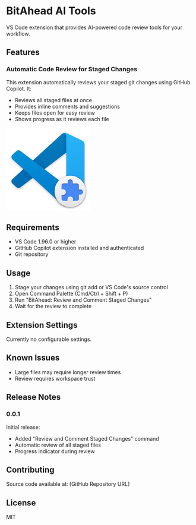 # BitAhead AI Tools

VS Code extension that provides AI-powered code review tools for your workflow.

## Features

### Automatic Code Review for Staged Changes

This extension automatically reviews your staged git changes using GitHub Copilot. It:
- Reviews all staged files at once
- Provides inline comments and suggestions
- Keeps files open for easy review
- Shows progress as it reviews each file

![Review Staged Changes](https://raw.githubusercontent.com/sp-ai-tool/baait/main/images/review-staged.png)

## Requirements

- VS Code 1.96.0 or higher
- GitHub Copilot extension installed and authenticated
- Git repository

## Usage

1. Stage your changes using git add or VS Code's source control
2. Open Command Palette (Cmd/Ctrl + Shift + P)
3. Run "BitAhead: Review and Comment Staged Changes"
4. Wait for the review to complete

## Extension Settings

Currently no configurable settings.

## Known Issues

- Large files may require longer review times
- Review requires workspace trust

## Release Notes

### 0.0.1

Initial release:
- Added "Review and Comment Staged Changes" command
- Automatic review of all staged files
- Progress indicator during review

## Contributing

Source code available at: [GitHub Repository URL]

## License

MIT

